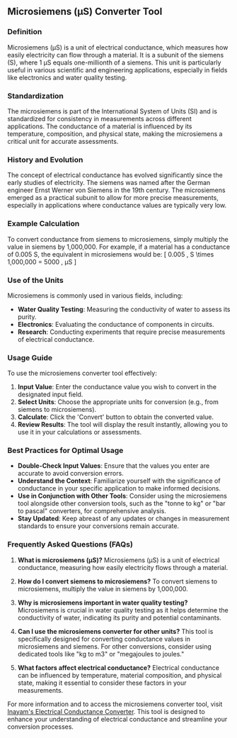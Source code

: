 ## Microsiemens (µS) Converter Tool

### Definition
Microsiemens (µS) is a unit of electrical conductance, which measures how easily electricity can flow through a material. It is a subunit of the siemens (S), where 1 µS equals one-millionth of a siemens. This unit is particularly useful in various scientific and engineering applications, especially in fields like electronics and water quality testing.

### Standardization
The microsiemens is part of the International System of Units (SI) and is standardized for consistency in measurements across different applications. The conductance of a material is influenced by its temperature, composition, and physical state, making the microsiemens a critical unit for accurate assessments.

### History and Evolution
The concept of electrical conductance has evolved significantly since the early studies of electricity. The siemens was named after the German engineer Ernst Werner von Siemens in the 19th century. The microsiemens emerged as a practical subunit to allow for more precise measurements, especially in applications where conductance values are typically very low.

### Example Calculation
To convert conductance from siemens to microsiemens, simply multiply the value in siemens by 1,000,000. For example, if a material has a conductance of 0.005 S, the equivalent in microsiemens would be:
\[ 
0.005 \, S \times 1,000,000 = 5000 \, µS 
\]

### Use of the Units
Microsiemens is commonly used in various fields, including:
- **Water Quality Testing**: Measuring the conductivity of water to assess its purity.
- **Electronics**: Evaluating the conductance of components in circuits.
- **Research**: Conducting experiments that require precise measurements of electrical conductance.

### Usage Guide
To use the microsiemens converter tool effectively:
1. **Input Value**: Enter the conductance value you wish to convert in the designated input field.
2. **Select Units**: Choose the appropriate units for conversion (e.g., from siemens to microsiemens).
3. **Calculate**: Click the 'Convert' button to obtain the converted value.
4. **Review Results**: The tool will display the result instantly, allowing you to use it in your calculations or assessments.

### Best Practices for Optimal Usage
- **Double-Check Input Values**: Ensure that the values you enter are accurate to avoid conversion errors.
- **Understand the Context**: Familiarize yourself with the significance of conductance in your specific application to make informed decisions.
- **Use in Conjunction with Other Tools**: Consider using the microsiemens tool alongside other conversion tools, such as the "tonne to kg" or "bar to pascal" converters, for comprehensive analysis.
- **Stay Updated**: Keep abreast of any updates or changes in measurement standards to ensure your conversions remain accurate.

### Frequently Asked Questions (FAQs)

1. **What is microsiemens (µS)?**
   Microsiemens (µS) is a unit of electrical conductance, measuring how easily electricity flows through a material.

2. **How do I convert siemens to microsiemens?**
   To convert siemens to microsiemens, multiply the value in siemens by 1,000,000.

3. **Why is microsiemens important in water quality testing?**
   Microsiemens is crucial in water quality testing as it helps determine the conductivity of water, indicating its purity and potential contaminants.

4. **Can I use the microsiemens converter for other units?**
   This tool is specifically designed for converting conductance values in microsiemens and siemens. For other conversions, consider using dedicated tools like "kg to m3" or "megajoules to joules."

5. **What factors affect electrical conductance?**
   Electrical conductance can be influenced by temperature, material composition, and physical state, making it essential to consider these factors in your measurements.

For more information and to access the microsiemens converter tool, visit [Inayam's Electrical Conductance Converter](https://www.inayam.co/unit-converter/electrical_conductance). This tool is designed to enhance your understanding of electrical conductance and streamline your conversion processes.